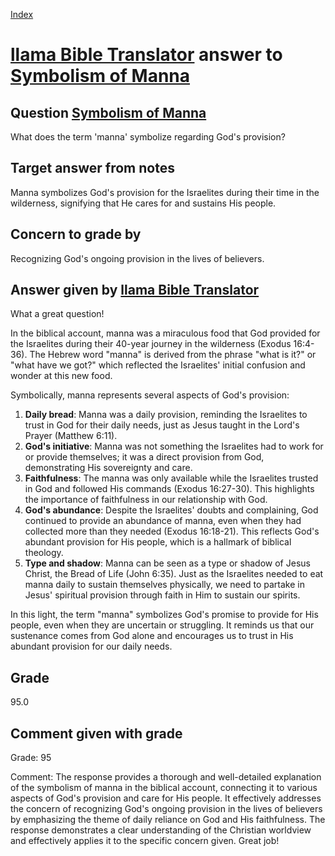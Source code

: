 
[Index](../../index.md)
# [llama Bible Translator](../../answering_models/llama_Bible_Translator.md) answer to [Symbolism of Manna](../../questions/Symbolism_of_Manna.md)

## Question [Symbolism of Manna](../../questions/Symbolism_of_Manna.md)
What does the term 'manna' symbolize regarding God's provision?

## Target answer from notes
Manna symbolizes God's provision for the Israelites during their time in the wilderness, signifying that He cares for and sustains His people.

## Concern to grade by
Recognizing God's ongoing provision in the lives of believers.

## Answer given by [llama Bible Translator](../../answering_models/llama_Bible_Translator.md)
What a great question!

In the biblical account, manna was a miraculous food that God provided for the Israelites during their 40-year journey in the wilderness (Exodus 16:4-36). The Hebrew word "manna" is derived from the phrase "what is it?" or "what have we got?" which reflected the Israelites' initial confusion and wonder at this new food.

Symbolically, manna represents several aspects of God's provision:

1. **Daily bread**: Manna was a daily provision, reminding the Israelites to trust in God for their daily needs, just as Jesus taught in the Lord's Prayer (Matthew 6:11).
2. **God's initiative**: Manna was not something the Israelites had to work for or provide themselves; it was a direct provision from God, demonstrating His sovereignty and care.
3. **Faithfulness**: The manna was only available while the Israelites trusted in God and followed His commands (Exodus 16:27-30). This highlights the importance of faithfulness in our relationship with God.
4. **God's abundance**: Despite the Israelites' doubts and complaining, God continued to provide an abundance of manna, even when they had collected more than they needed (Exodus 16:18-21). This reflects God's abundant provision for His people, which is a hallmark of biblical theology.
5. **Type and shadow**: Manna can be seen as a type or shadow of Jesus Christ, the Bread of Life (John 6:35). Just as the Israelites needed to eat manna daily to sustain themselves physically, we need to partake in Jesus' spiritual provision through faith in Him to sustain our spirits.

In this light, the term "manna" symbolizes God's promise to provide for His people, even when they are uncertain or struggling. It reminds us that our sustenance comes from God alone and encourages us to trust in His abundant provision for our daily needs.

## Grade
95.0

## Comment given with grade
Grade: 95

Comment: The response provides a thorough and well-detailed explanation of the symbolism of manna in the biblical account, connecting it to various aspects of God's provision and care for His people. It effectively addresses the concern of recognizing God's ongoing provision in the lives of believers by emphasizing the theme of daily reliance on God and His faithfulness. The response demonstrates a clear understanding of the Christian worldview and effectively applies it to the specific concern given. Great job!
